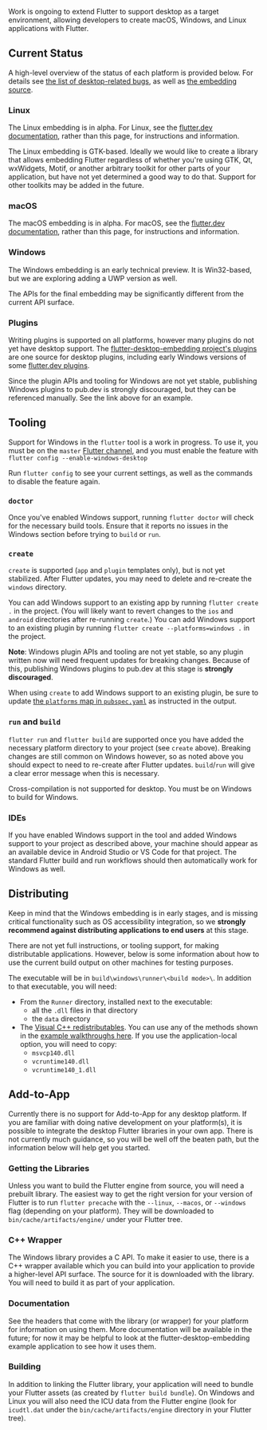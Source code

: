 Work is ongoing to extend Flutter to support desktop as a target environment, allowing developers to create macOS, Windows, and Linux applications with Flutter.

## Current Status

A high-level overview of the status of each platform is provided below. For details see
[the list of desktop-related bugs](https://github.com/flutter/flutter/issues?utf8=%E2%9C%93&q=is%3Aissue+is%3Aopen+label%3A%22a%3A+desktop%22),
as well as [the embedding source](https://github.com/flutter/engine/tree/master/shell/platform/).

### Linux

The Linux embedding is in alpha. For Linux, see the
[flutter.dev documentation](https://flutter.dev/desktop), rather than this page, for instructions and
information. 

The Linux embedding is GTK-based. Ideally we would like to create a library that allows embedding Flutter regardless of whether you're using GTK, Qt, wxWidgets, Motif, or another arbitrary toolkit for other parts of your application, but have not yet determined a good way to do that. Support for other toolkits may be added in the future.

### macOS

The macOS embedding is in alpha. For macOS, see the
[flutter.dev documentation](https://flutter.dev/desktop), rather than this page, for instructions and
information.

### Windows

The Windows embedding is an early technical preview. It is Win32-based, but we are exploring adding a UWP
version as well.

The APIs for the final embedding may be significantly different from the current API surface.

### Plugins

Writing plugins is supported on all platforms, however many plugins do not yet have
desktop support. The [flutter-desktop-embedding project's plugins](https://github.com/google/flutter-desktop-embedding/tree/master/plugins) are one source for desktop plugins, including early Windows versions of some [flutter.dev plugins](https://github.com/flutter/plugins/tree/master/packages).

Since the plugin APIs and tooling for Windows are not yet stable, publishing
Windows plugins to pub.dev is strongly discouraged, but they can be referenced manually. See
the link above for an example.

## Tooling

Support for Windows in the `flutter` tool is a work in progress. To use it, you must be on the `master` [Flutter channel](https://github.com/flutter/flutter/wiki/Flutter-build-release-channels), and you must enable the feature with `flutter config --enable-windows-desktop`

Run `flutter config` to see your current settings, as well as the commands to disable the feature again.

### `doctor`

Once you've enabled Windows support, running `flutter doctor` will check for the necessary build tools. Ensure that it reports no issues in the Windows section before trying to `build` or `run`.

### `create`

`create` is supported (`app` and `plugin` templates only), but is not yet stabilized. After Flutter updates, you may need to delete and re-create the `windows` directory.

You can add Windows support to an existing app by running `flutter create .` in the project. (You will likely want to revert changes to the `ios` and `android` directories after re-running `create`.) You can add Windows support to an existing plugin by running `flutter create --platforms=windows .` in the project.

**Note**: Windows plugin APIs and tooling are not yet stable, so any plugin written now will need frequent updates for breaking changes. Because of this, publishing Windows plugins to pub.dev at this stage is **strongly discouraged**.

When using `create` to add Windows support to an existing plugin, be sure to update [the `platforms` map in `pubspec.yaml`](https://flutter.dev/docs/development/packages-and-plugins/developing-packages#plugin-platforms) as instructed in the output.

### `run` and `build`

`flutter run` and `flutter build` are supported once you have added the necessary platform directory to your project (see `create` above). Breaking changes are still common on Windows however, so as noted above you should expect to need to re-create after Flutter updates. `build`/`run` will give a clear error message when this is necessary.

Cross-compilation is not supported for desktop. You must be on Windows to build for Windows.

### IDEs ###

If you have enabled Windows support in the tool and added Windows support to your project as described above, your machine should appear as an available device in Android Studio or VS Code for that project. The standard Flutter build and run workflows should then automatically work for Windows as well.

## Distributing

Keep in mind that the Windows embedding is in early stages, and is missing critical functionality such as OS accessibility integration, so we **strongly recommend against distributing applications to end users** at this stage.

There are not yet full instructions, or tooling support, for making distributable applications. However, below is some information about how to use the current build output on other machines for testing purposes.

The executable will be in `build\windows\runner\<build mode>\`. In addition to that executable, you will need:
- From the `Runner` directory, installed next to the executable:
  - all the `.dll` files in that directory
  - the `data` directory
- The [Visual C++ redistributables](https://docs.microsoft.com/en-us/cpp/windows/redistributing-visual-cpp-files?view=vs-2019). You can use any of the methods shown in the [example walkthroughs here](https://docs.microsoft.com/en-us/cpp/windows/deployment-examples?view=vs-2019). If you use the application-local option, you will need to copy:
  - `msvcp140.dll`
  - `vcruntime140.dll`
  - `vcruntime140_1.dll`

## Add-to-App

Currently there is no support for Add-to-App for any desktop platform. If you are familiar with doing native development on your platform(s), it is possible to integrate the desktop Flutter libraries in your own app. There is not currently much guidance, so you will be well off the beaten path, but the information below will help get you started.

### Getting the Libraries

Unless you want to build the Flutter engine from source, you will need a prebuilt library. The easiest way to get the right version for your version of Flutter is to run `flutter precache` with the `--linux`, `--macos`, or `--windows` flag (depending on your platform). They will be downloaded to `bin/cache/artifacts/engine/` under your Flutter tree.

### C++ Wrapper

The Windows library provides a C API. To make it easier to use, there is a C++ wrapper available
which you can build into your application to provide a higher-level API surface. The source for it is downloaded with the library. You will need to build it as part of your application.

### Documentation

See the headers that come with the library (or wrapper) for your platform for information on using them. More documentation will be available in the future; for now it may be helpful to look at the flutter-desktop-embedding example application to see how it uses them.

### Building

In addition to linking the Flutter library, your application will need to bundle your Flutter assets (as created by `flutter build bundle`). On Windows and Linux you will also need the ICU data from the Flutter engine
(look for `icudtl.dat` under the `bin/cache/artifacts/engine` directory in your Flutter tree).